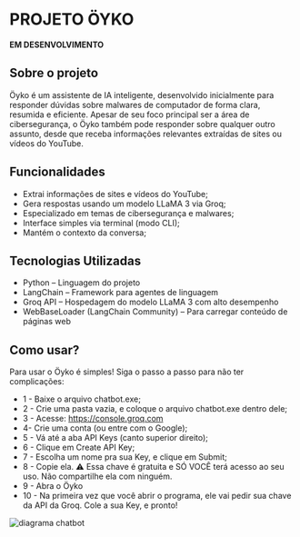 # PROJETO ÖYKO
**EM DESENVOLVIMENTO**
## Sobre o projeto
Öyko é um assistente de IA inteligente, desenvolvido inicialmente para responder dúvidas sobre malwares de computador de forma clara, resumida e eficiente. Apesar de seu foco principal ser a área de cibersegurança, o Öyko também pode responder sobre qualquer outro assunto, desde que receba informações relevantes extraídas de sites ou vídeos do YouTube.
## Funcionalidades
- Extrai informações de sites e vídeos do YouTube;
- Gera respostas usando um modelo LLaMA 3 via Groq;
- Especializado em temas de cibersegurança e malwares;
- Interface simples via terminal (modo CLI);
- Mantém o contexto da conversa;
## Tecnologias Utilizadas
- Python – Linguagem do projeto
- LangChain – Framework para agentes de linguagem
- Groq API – Hospedagem do modelo LLaMA 3 com alto desempenho
- WebBaseLoader (LangChain Community) – Para carregar conteúdo de páginas web
## Como usar?
Para usar o Öyko é simples! Siga o passo a passo para não ter complicações:

- 1 - Baixe o arquivo chatbot.exe;
- 2 - Crie uma pasta vazia, e coloque o arquivo chatbot.exe dentro dele;
- 3 - Acesse: https://console.groq.com
- 4- Crie uma conta (ou entre com o Google);
- 5 - Vá até a aba API Keys (canto superior direito);
- 6 - Clique em Create API Key;
- 7 - Escolha um nome pra sua Key, e clique em Submit;
- 8 - Copie ela. ⚠️ Essa chave é gratuita e SÓ VOCÊ terá acesso ao seu uso. Não compartilhe ela com ninguém.
- 9 - Abra o Öyko
- 10 - Na primeira vez que você abrir o programa, ele vai pedir sua chave da API da Groq. Cole a sua Key, e pronto!



![diagrama chatbot](https://github.com/user-attachments/assets/a3f0af75-a4f4-416b-bf4e-a41be982de73)
